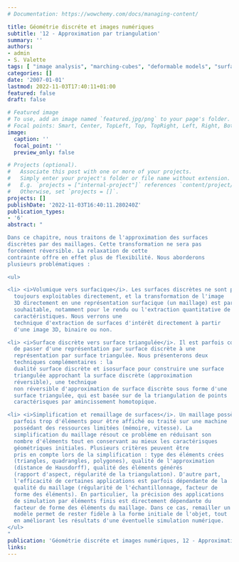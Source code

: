 ```yaml
---
# Documentation: https://wowchemy.com/docs/managing-content/

title: Géométrie discréte et images numériques
subtitle: '12 - Approximation par triangulation'
summary: ''
authors:
- admin
- S. Valette
tags: [ "image analysis", "marching-cubes", "deformable models", "surface reconstruction", "mesh reconstruction", "remeshing", "mesh simplification", "triangulation", "3D" ]
categories: []
date: '2007-01-01'
lastmod: 2022-11-03T17:40:11+01:00
featured: false
draft: false

# Featured image
# To use, add an image named `featured.jpg/png` to your page's folder.
# Focal points: Smart, Center, TopLeft, Top, TopRight, Left, Right, BottomLeft, Bottom, BottomRight.
image:
  caption: ''
  focal_point: ''
  preview_only: false

# Projects (optional).
#   Associate this post with one or more of your projects.
#   Simply enter your project's folder or file name without extension.
#   E.g. `projects = ["internal-project"]` references `content/project/deep-learning/index.md`.
#   Otherwise, set `projects = []`.
projects: []
publishDate: '2022-11-03T16:40:11.280240Z'
publication_types:
- '6'
abstract: "

Dans ce chapitre, nous traitons de l'approximation des surfaces
discrètes par des maillages. Cette transformation ne sera pas
forcément réversible. La relaxation de cette
contrainte offre en effet plus de flexibilité. Nous aborderons
plusieurs problématiques :

<ul>

<li> <i>Volumique vers surfacique</i>. Les surfaces discrètes ne sont pas
  toujours exploitables directement, et la transformation de l'image
  3D directement en une représentation surfacique (un maillage) est parfois
  souhaitable, notamment pour le rendu ou l'extraction quantitative de
  caractéristiques. Nous verrons une
  technique d'extraction de surfaces d'intérêt directement à partir
  d'une image 3D, binaire ou non. 

<li> <i>Surface discrète vers surface triangulée</i>. Il est parfois commode
  de passer d'une représentation par surface discrète à une
  représentation par surface triangulée. Nous présenterons deux
  techniques complémentaires : la
  dualité surface discrète et isosurface pour construire une surface
  triangulée approchant la surface discrète (approximation
  réversible), une technique
  non réversible d'approximation de surface discrète sous forme d'une
  surface triangulée, qui est basée sur de la triangulation de points
  caractérisques par amincissement homotopique.

<li> <i>Simplification et remaillage de surfaces</i>. Un maillage possède
  parfois trop d'éléments pour être affiché ou traité sur une machine
  possédant des ressources limitées (mémoire, vitesse). La
  simplification du maillage résout ce problème en réduisant son
  nombre d'éléments tout en conservant au mieux les caractérisques
  géométriques initiales. Plusieurs critères peuvent être
  pris en compte lors de la simplification : type des éléments crées
  (triangles, quadrangles, polygones), qualité de l'approximation
  (distance de Hausdorff), qualité des éléments générés
  (rapport d'aspect, régularité de la triangulation). D'autre part,
  l'efficacité de certaines applications est parfois dépendante de la
  qualité du maillage (régularité de l'échantillonnage, facteur de
  forme des éléments). En particulier, la précision des applications
  de simulation par éléments finis est directement dépendante du
  facteur de forme des éléments du maillage. Dans ce cas, remailler un
  modèle permet de rester fidèle à la forme initiale de l'objet, tout
  en améliorant les résultats d'une éventuelle simulation numérique.
</ul>
"
publication: 'Géométrie discréte et images numériques, 12 - Approximation par triangulation, *Hermès*, 2007'
links:
---
```

